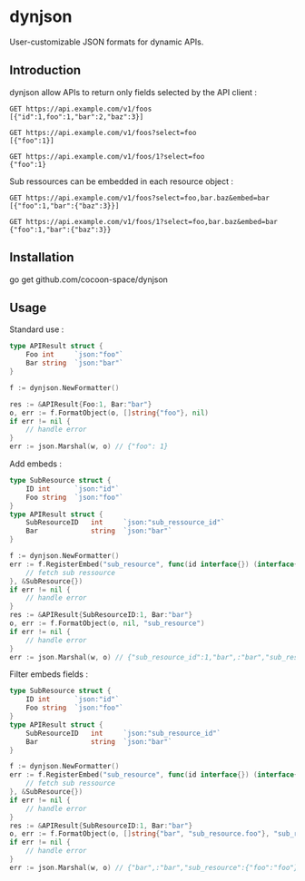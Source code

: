 # dynjson
User-customizable JSON formats for dynamic APIs.

## Introduction

dynjson allow APIs to return only fields selected by the API client :

```
GET https://api.example.com/v1/foos
[{"id":1,foo":1,"bar":2,"baz":3}]

GET https://api.example.com/v1/foos?select=foo
[{"foo":1}]

GET https://api.example.com/v1/foos/1?select=foo
{"foo":1}
```

Sub ressources can be embedded in each resource object :
```
GET https://api.example.com/v1/foos?select=foo,bar.baz&embed=bar
[{"foo":1,"bar":{"baz":3}}]

GET https://api.example.com/v1/foos/1?select=foo,bar.baz&embed=bar
{"foo":1,"bar":{"baz":3}}
```

## Installation

go get github.com/cocoon-space/dynjson

## Usage

Standard use :

```go
type APIResult struct {
    Foo int     `json:"foo"`
    Bar string  `json:"bar"`
}

f := dynjson.NewFormatter()

res := &APIResult{Foo:1, Bar:"bar"}
o, err := f.FormatObject(o, []string{"foo"}, nil)
if err != nil {
    // handle error
}
err := json.Marshal(w, o) // {"foo": 1}
```

Add embeds :

```go
type SubResource struct {
    ID int      `json:"id"`
    Foo string  `json:"foo"`
}
type APIResult struct {
    SubResourceID   int     `json:"sub_ressource_id"`
    Bar             string  `json:"bar"`
}

f := dynjson.NewFormatter()
err := f.RegisterEmbed("sub_resource", func(id interface{}) (interface{}, error) {
    // fetch sub ressource
}, &SubResource{})
if err != nil {
    // handle error
}
res := &APIResult{SubResourceID:1, Bar:"bar"}
o, err := f.FormatObject(o, nil, "sub_resource")
if err != nil {
    // handle error
}
err := json.Marshal(w, o) // {"sub_resource_id":1,"bar",:"bar","sub_resource":{"id":1,"foo":"foo"}}
```

Filter embeds fields :

```go
type SubResource struct {
    ID int      `json:"id"`
    Foo string  `json:"foo"`
}
type APIResult struct {
    SubResourceID   int     `json:"sub_resource_id"`
    Bar             string  `json:"bar"`
}

f := dynjson.NewFormatter()
err := f.RegisterEmbed("sub_resource", func(id interface{}) (interface{}, error) {
    // fetch sub ressource
}, &SubResource{})
if err != nil {
    // handle error
}
res := &APIResult{SubResourceID:1, Bar:"bar"}
o, err := f.FormatObject(o, []string{"bar", "sub_resource.foo"}, "sub_resource")
if err != nil {
    // handle error
}
err := json.Marshal(w, o) // {"bar",:"bar","sub_resource":{"foo":"foo"}}
```